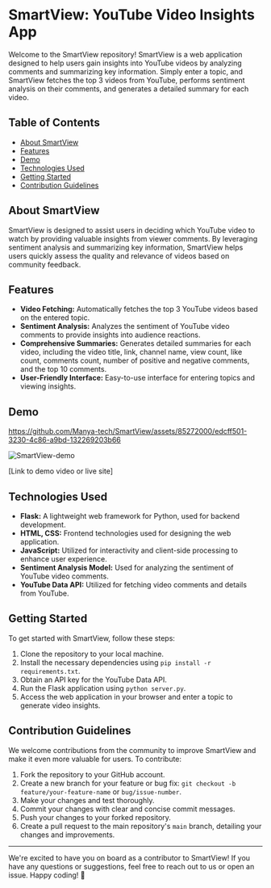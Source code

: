 # SmartView: YouTube Video Insights App

Welcome to the SmartView repository! SmartView is a web application designed to help users gain insights into YouTube videos by analyzing comments and summarizing key information. Simply enter a topic, and SmartView fetches the top 3 videos from YouTube, performs sentiment analysis on their comments, and generates a detailed summary for each video.

## Table of Contents

- [About SmartView](#about-SmartView)
- [Features](#features)
- [Demo](#demo)
- [Technologies Used](#technologies-used)
- [Getting Started](#getting-started)
- [Contribution Guidelines](#contribution-guidelines)

## About SmartView

SmartView is designed to assist users in deciding which YouTube video to watch by providing valuable insights from viewer comments. By leveraging sentiment analysis and summarizing key information, SmartView helps users quickly assess the quality and relevance of videos based on community feedback.

## Features

- **Video Fetching:** Automatically fetches the top 3 YouTube videos based on the entered topic.
- **Sentiment Analysis:** Analyzes the sentiment of YouTube video comments to provide insights into audience reactions.
- **Comprehensive Summaries:** Generates detailed summaries for each video, including the video title, link, channel name, view count, like count, comments count, number of positive and negative comments, and the top 10 comments.
- **User-Friendly Interface:** Easy-to-use interface for entering topics and viewing insights.

## Demo

https://github.com/Manya-tech/SmartView/assets/85272000/edcff501-3230-4c86-a9bd-132269203b66


![SmartView-demo](path-to-your-demo-image-or-video)

[Link to demo video or live site]

## Technologies Used

- **Flask:** A lightweight web framework for Python, used for backend development.
- **HTML, CSS:** Frontend technologies used for designing the web application.
- **JavaScript:** Utilized for interactivity and client-side processing to enhance user experience.
- **Sentiment Analysis Model:** Used for analyzing the sentiment of YouTube video comments.
- **YouTube Data API:** Utilized for fetching video comments and details from YouTube.

## Getting Started

To get started with SmartView, follow these steps:

1. Clone the repository to your local machine.
2. Install the necessary dependencies using `pip install -r requirements.txt`.
3. Obtain an API key for the YouTube Data API.
4. Run the Flask application using `python server.py`.
5. Access the web application in your browser and enter a topic to generate video insights.

## Contribution Guidelines

We welcome contributions from the community to improve SmartView and make it even more valuable for users. To contribute:

1. Fork the repository to your GitHub account.
2. Create a new branch for your feature or bug fix: `git checkout -b feature/your-feature-name` or `bug/issue-number`.
3. Make your changes and test thoroughly.
4. Commit your changes with clear and concise commit messages.
5. Push your changes to your forked repository.
6. Create a pull request to the main repository's `main` branch, detailing your changes and improvements.

---

We're excited to have you on board as a contributor to SmartView! If you have any questions or suggestions, feel free to reach out to us or open an issue. Happy coding! 🚀

